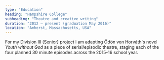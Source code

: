 ```yaml
---
type: "Education"
heading: "Hampshire College"
subheading: "Theatre and creative writing"
duration: "2012 – present (graduation May 2016)"
location: "Amherst, Massachusetts, USA"
---
```


For my Division III (Senior) project I am adapting Ödön von Horváth's novel _Youth without God_ as a piece of serial/episodic theatre, staging each of the four planned 30 minute episodes across the 2015-16 school year.
